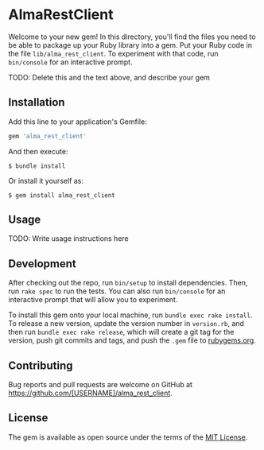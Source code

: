 # AlmaRestClient

Welcome to your new gem! In this directory, you'll find the files you need to be able to package up your Ruby library into a gem. Put your Ruby code in the file `lib/alma_rest_client`. To experiment with that code, run `bin/console` for an interactive prompt.

TODO: Delete this and the text above, and describe your gem

## Installation

Add this line to your application's Gemfile:

```ruby
gem 'alma_rest_client'
```

And then execute:

    $ bundle install

Or install it yourself as:

    $ gem install alma_rest_client

## Usage

TODO: Write usage instructions here

## Development

After checking out the repo, run `bin/setup` to install dependencies. Then, run `rake spec` to run the tests. You can also run `bin/console` for an interactive prompt that will allow you to experiment.

To install this gem onto your local machine, run `bundle exec rake install`. To release a new version, update the version number in `version.rb`, and then run `bundle exec rake release`, which will create a git tag for the version, push git commits and tags, and push the `.gem` file to [rubygems.org](https://rubygems.org).

## Contributing

Bug reports and pull requests are welcome on GitHub at https://github.com/[USERNAME]/alma_rest_client.


## License

The gem is available as open source under the terms of the [MIT License](https://opensource.org/licenses/MIT).
